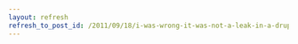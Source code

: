 ```yaml
---
layout: refresh
refresh_to_post_id: /2011/09/18/i-was-wrong-it-was-not-a-leak-in-a-drupalsite
---
```

